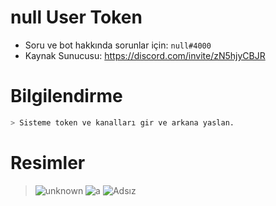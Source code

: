 # null User Token


- Soru ve bot hakkında sorunlar için:  `null#4000`
- Kaynak Sunucusu: https://discord.com/invite/zN5hjyCBJR



# Bilgilendirme

```bash
> Sisteme token ve kanalları gir ve arkana yaslan.
```


# Resimler

> ![unknown](https://user-images.githubusercontent.com/60463845/151648850-21f54ab9-e7fe-411d-871c-e48acd6788ab.png)
> ![a](https://user-images.githubusercontent.com/60463845/151648852-dad7ff5b-1a11-4626-bf45-68c2226d5153.png)
> ![Adsız](https://user-images.githubusercontent.com/60463845/151648833-61811f71-ac07-4557-a2f8-acd330d081e6.png)
